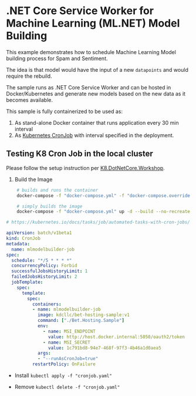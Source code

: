 ﻿# .NET Core Service Worker for Machine Learning (ML.NET) Model Building

This example demonstrates how to schedule Machine Learning Model building process for Spam and Sentiment.

The idea is that model would have the input of a new `datapoints` and would require the rebuild.

The sample runs as .NET Core Service Worker and can be hosted in Docker/Kubernetes and generate new models based on the new data as it becomes
available.

This sample is fully containerized to be used as:

1. As stand-alone Docker container that runs application every 30 min interval
2. As [Kubernetes CronJob](https://kubernetes.io/docs/concepts/workloads/controllers/cron-jobs/) with interval specified in the deployment.


## Testing K8 Cron Job in the local cluster

Please follow the setup instruction per [K8.DotNetCore.Workshop](https://github.com/kdcllc/K8.DotNetCore.Workshop).

1. Build the Image

```bash
    # builds and runs the container
    docker-compose -f "docker-compose.yml" -f "docker-compose.override.yml" up -d bet.hosting

    # simply builds the image
    docker-compose -f "docker-compose.yml" up -d --build --no-recreate bet.hosting
```

```yaml
# https://kubernetes.io/docs/tasks/job/automated-tasks-with-cron-jobs/

apiVersion: batch/v1beta1
kind: CronJob
metadata:
  name: mlmodelbuilder-job
spec:
  schedule: "*/5 * * * *"
  concurrencyPolicy: Forbid
  successfulJobsHistoryLimit: 1
  failedJobsHistoryLimit: 2
  jobTemplate:
    spec:
      template:
        spec:
          containers:
          - name: mlmodelbuilder-job
            image: kdcllc/bet-hosting-sample:v1
            command: ["./Bet.Hosting.Sample"]
            env:
              - name: MSI_ENDPOINT
                value: http://host.docker.internal:5050/oauth2/token
              - name: MSI_SECRET
                value: 1c791bd8-94e7-468f-97f3-4b46a1d0aea5
            args:
            - "--runAsCronJob=true"
          restartPolicy: OnFailure
```

- Install `kubectl apply -f "cronjob.yaml"`

- Remove `kubectl delete -f "cronjob.yaml"`
